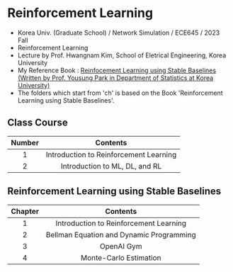 # Reinforcement Learning
- Korea Univ. (Graduate School) / Network Simulation / ECE645 / 2023 Fall
- Reinforcement Learning
- Lecture by Prof. Hwangnam Kim, School of Eletrical Engineering, Korea University
- My Reference Book : [Reinfocement Learning using Stable Baselines (Written by Prof. Yousung Park in Department of Statistics at Korea University)](https://product.kyobobook.co.kr/detail/S000001762550)
- The folders which start from 'ch' is based on the Book 'Reinforcement Learning using Stable Baselines'.

## Class Course
|Number|Contents|
|:------:|:-----:|
|1|Introduction to Reinforcement Learning|
|2|Introduction to ML, DL, and RL|

## Reinforcement Learning using Stable Baselines
|Chapter|Contents|
|:------:|:-----:|
|1|Introduction to Reinforcement Learning|
|2|Bellman Equation and Dynamic Programming|
|3|OpenAI Gym|
|4|Monte-Carlo Estimation|
